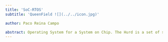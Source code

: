 ```yaml
---
title: 'SoC-RTOS'
subtitle: 'QueenField ![](../../icon.jpg)'

author: Paco Reina Campo

abstract: Operating System for a System on Chip. The Hurd is a set of servers running on top of the GNU Mach microkernel. Together they build the base for the GNU operating system. Currently, Debian is only available for Linux and kFreeBSD, but with Debian GNU/Hurd we have started to offer GNU/Hurd as a development, server and desktop platform, too. A System on Chip (SoC) is an integrated circuit that integrates components of a computer system (PU, RAM, GPIO, etc). As they are integrated on a single substrate, SoCs consume much less power and take up much less area than multi-chip designs with equivalent functionality. SoCs are common in the mobile computing, embedded systems and the Internet of Things.
---
```

